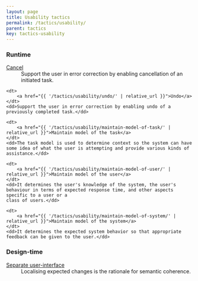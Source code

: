 ```yaml
---
layout: page
title: Usability tactics
permalink: /tactics/usability/
parent: tactics
key: tactics-usability
---
```


### Runtime

<dl>
    <dt>
        <a href="{{ '/tactics/usability/cancel/' | relative_url }}">Cancel</a>
    </dt>
    <dd>Support the user in error correction by enabling cancellation of an initiated task.</dd>
    
    <dt>
        <a href="{{ '/tactics/usability/undo/' | relative_url }}">Undo</a>
    </dt>
    <dd>Support the user in error correction by enabling undo of a previously completed task.</dd>
    
    <dt>
        <a href="{{ '/tactics/usability/maintain-model-of-task/' | relative_url }}">Maintain model of the task</a>
    </dt>
    <dd>The task model is used to determine context so the system can have some idea of what the user is attempting and provide various kinds of assistance.</dd>
    
    <dt>
        <a href="{{ '/tactics/usability/maintain-model-of-user/' | relative_url }}">Maintain model of the user</a>
    </dt>
    <dd>It determines the user's knowledge of the system, the user's behaviour in terms of expected response time, and other aspects specific to a user or a
    class of users.</dd>
    
    <dt>
        <a href="{{ '/tactics/usability/maintain-model-of-system/' | relative_url }}">Maintain model of the system</a>
    </dt>
    <dd>It determines the expected system behavior so that appropriate feedback can be given to the user.</dd>
</dl>

### Design-time

<dl>
    <dt>
        <a href="{{ '/tactics/usability/separate-user-interface/' | relative_url }}">Separate user-interface</a>
    </dt>
    <dd>Localising expected changes is the rationale for semantic coherence.</dd>
</dl>
